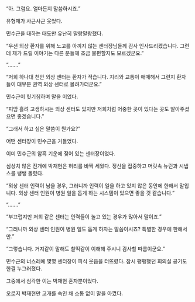“아. 그럼요. 얼마든지 말씀하시죠.”

유형재가 사근사근 웃었다.

민수근을 대하는 태도만 유난히 말랑말랑했다.

“우선 외상 환자를 위해 노고를 아끼지 않는 센터장님들께 감사 인사드리겠습니다. 그런데 제가 드릴 이야기는 다른 분들께 조금 불편할지도 모르겠군요.”

“…….”

“저희 하나대 천안 외상 센터는 환자가 적습니다. 지리와 교통이 애매해서 그런지 환자들이 대부분 권역 외상 센터로 몰려가더군요.”

민수근이 헛기침하며 말을 이었다.

“피땀 흘려 고생하시는 외상 센터도 있지만 저희처럼 어중한 곳이 있다는 곳도 알아주셨으면 좋겠습니다.”

“그래서 하고 싶은 말씀이 뭔가요?”

어떤 센터장이 민수근을 거들었다.

이미 민수근의 암흑 기운에 젖어 있는 센터장이었다.

심상치 않은 전개에 박재현은 허리를 바짝 세웠다. 정신을 집중하고 머릿속 뉴런과 시냅스를 쌩쌩 돌렸다.

“외상 센터 인력이 남을 경우, 그러니까 인력이 일을 하고 있지 않은 동안에 한해서 말입니다. 외상 센터 인원이 병원 일을 돕게 하는 시스템이 있으면 좋을 것 같습니다.”

“…….”

“부끄럽지만 저희 같은 센터는 인력들이 놀고 있는 경우가 많아서 말이죠.”

“그러니까 외상 센터 인원이 병원 일도 돕게 하자는 말씀이시죠? 특별한 경우에 한해서만.”

“그렇습니다. 거지같이 말해도 찰떡같이 이해해 주시니 감사할 따름이군요.”

민수근의 너스레에 몇몇 센터장이 피식 웃음을 터뜨렸다. 잠시 팽팽했던 회의실 공기도 한결 누그러졌다.

그중에서 심각한 이는 박재현 혼자뿐이었다.

오로지 박재현만 고개를 숙인 채 소통 없이 말을 아꼈다.